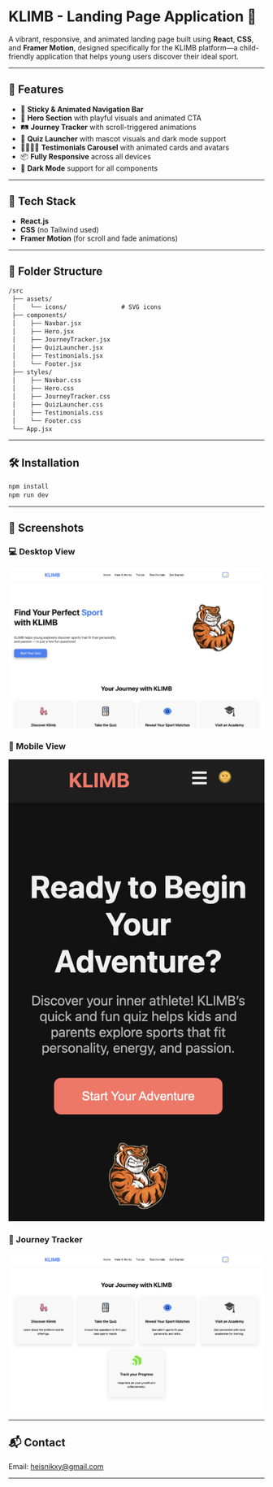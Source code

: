 
# KLIMB - Landing Page Application 🚀

A vibrant, responsive, and animated landing page built using **React**, **CSS**, and **Framer Motion**, designed specifically for the KLIMB platform—a child-friendly application that helps young users discover their ideal sport.

---

## 🌟 Features

- 🧭 **Sticky & Animated Navigation Bar**
- 🎯 **Hero Section** with playful visuals and animated CTA
- 🛤️ **Journey Tracker** with scroll-triggered animations
- 🧠 **Quiz Launcher** with mascot visuals and dark mode support
- 👨‍👩‍👧‍👦 **Testimonials Carousel** with animated cards and avatars
- 📦 **Fully Responsive** across all devices
- 🌙 **Dark Mode** support for all components

---

## 🧩 Tech Stack

- **React.js**
- **CSS** (no Tailwind used)
- **Framer Motion** (for scroll and fade animations)

---

## 📂 Folder Structure

```
/src
 ├── assets/
 │    └── icons/               # SVG icons
 ├── components/
 │    ├── Navbar.jsx
 │    ├── Hero.jsx
 │    ├── JourneyTracker.jsx
 │    ├── QuizLauncher.jsx
 │    ├── Testimonials.jsx
 │    └── Footer.jsx
 ├── styles/
 │    ├── Navbar.css
 │    ├── Hero.css
 │    ├── JourneyTracker.css
 │    ├── QuizLauncher.css
 │    ├── Testimonials.css
 │    └── Footer.css
 └── App.jsx
```

---

## 🛠️ Installation

```bash
npm install
npm run dev
```

---

## 📸 Screenshots

### 💻 Desktop View
![Hero Section](./screenshots/hero-desktop.png)

### 📱 Mobile View
![Quiz Launcher](./screenshots/quiz-mobile.png)

### 🧭 Journey Tracker
![Journey Tracker Animation](./screenshots/journey-tracker.png)

---

## 📬 Contact

Email: heisnikxy@gmail.com

---

